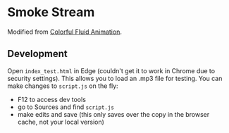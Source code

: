 # Smoke Stream

Modified from [Colorful Fluid Animation](https://github.com/Delivator/WebGL-Fluid-Simulation).

## Development
Open `index_test.html` in Edge (couldn't get it to work in Chrome due to security settings).
This allows you to load an .mp3 file for testing.
You can make changes to `script.js` on the fly:
- F12 to access dev tools
- go to Sources and find `script.js`
- make edits and save (this only saves over the copy in the browser cache, not your local version)
